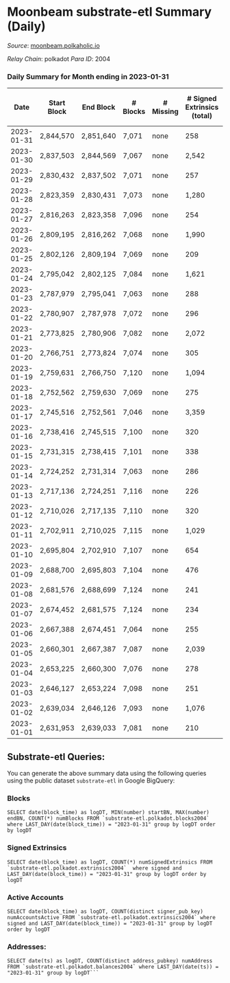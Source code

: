 # Moonbeam substrate-etl Summary (Daily)

_Source_: [moonbeam.polkaholic.io](https://moonbeam.polkaholic.io)

*Relay Chain*: polkadot
*Para ID*: 2004



### Daily Summary for Month ending in 2023-01-31


| Date | Start Block | End Block | # Blocks | # Missing | # Signed Extrinsics (total) | # Active Accounts | # Addresses with Balances | # Events | # Transfers | # XCM Transfers In | # XCM Transfers Out |
| ---- | ----------- | --------- | -------- | --------- | --------------------------- | ----------------- | ------------------------- | -------- | ----------- | ------------------ | ------------------- |
| 2023-01-31 | 2,844,570 | 2,851,640 | 7,071 | none  | 258 | 152 | 1,924,889 | 507,960 | 7,353 ($2,903,246.92) | 92 ($109,563.13) | 78 ($138,213.34) |
| 2023-01-30 | 2,837,503 | 2,844,569 | 7,067 | none  | 2,542 | 160 | 1,894,040 | 520,522 | 11,477 ($3,937,651.97) | 97 ($60,443.51) | 124 ($311,304.97) |
| 2023-01-29 | 2,830,432 | 2,837,502 | 7,071 | none  | 257 | 152 | 1,891,795 | 500,888 | 8,981 ($2,470,261.36) | 119 ($349,978.55) | 93 ($58,153.51) |
| 2023-01-28 | 2,823,359 | 2,830,431 | 7,073 | none  | 1,280 | 161 | 1,878,722 | 494,534 | 9,093 ($3,093,961.36) | 108 ($109,976.86) | 98 ($108,655.73) |
| 2023-01-27 | 2,816,263 | 2,823,358 | 7,096 | none  | 254 | 149 | 1,877,712 | 513,660 | 8,508 ($2,817,123.25) | 123 ($158,681.82) | 80 ($54,875.54) |
| 2023-01-26 | 2,809,195 | 2,816,262 | 7,068 | none  | 1,990 | 157 | 1,872,027 | 556,988 | 10,727 ($10,040,246.26) | 149 ($278,751.81) | 85 ($104,914.24) |
| 2023-01-25 | 2,802,126 | 2,809,194 | 7,069 | none  | 209 | 132 |  | 509,260 | 10,415 ($4,701,410.80) | 94 ($223,316.24) | 80 ($305,906.41) |
| 2023-01-24 | 2,795,042 | 2,802,125 | 7,084 | none  | 1,621 | 147 | 1,854,067 | 536,372 | 10,559 ($6,078,455.99) | 111 ($299,372.34) | 105 ($273,378.11) |
| 2023-01-23 | 2,787,979 | 2,795,041 | 7,063 | none  | 288 | 174 | 1,851,031 | 627,261 | 13,227 ($8,588,700.91) | 137 ($312,445.82) | 133 ($682,708.07) |
| 2023-01-22 | 2,780,907 | 2,787,978 | 7,072 | none  | 296 | 163 | 1,846,327 | 659,789 | 12,733 ($5,984,978.51) | 195 ($316,116.67) | 115 ($382,575.65) |
| 2023-01-21 | 2,773,825 | 2,780,906 | 7,082 | none  | 2,072 | 141 | 1,835,937 | 582,023 | 12,877 ($5,360,223.09) | 132 ($455,445.64) | 89 ($423,438.38) |
| 2023-01-20 | 2,766,751 | 2,773,824 | 7,074 | none  | 305 | 142 | 1,828,464 | 585,803 | 8,404 ($3,827,631.93) | 90 ($335,972.58) | 96 ($376,953.08) |
| 2023-01-19 | 2,759,631 | 2,766,750 | 7,120 | none  | 1,094 | 119 | 1,778,501 | 510,315 | 7,257 ($4,814,756.49) | 55 ($297,666.18) | 74 ($238,868.35) |
| 2023-01-18 | 2,752,562 | 2,759,630 | 7,069 | none  | 275 | 140 | 1,751,958 | 624,483 | 9,858 ($4,589,885.01) | 98 ($372,714.63) | 99 ($332,894.09) |
| 2023-01-17 | 2,745,516 | 2,752,561 | 7,046 | none  | 3,359 | 147 | 1,713,264 | 568,780 | 12,367 ($4,368,566.95) | 96 ($907,876.66) | 97 ($522,272.56) |
| 2023-01-16 | 2,738,416 | 2,745,515 | 7,100 | none  | 320 | 156 | 1,707,521 | 554,484 | 9,225 ($6,487,001.40) | 86 ($671,158.14) | 93 ($518,993.24) |
| 2023-01-15 | 2,731,315 | 2,738,415 | 7,101 | none  | 338 | 160 | 1,697,360 | 608,871 | 12,634 ($12,046,015.92) | 132 ($325,350.83) | 94 ($491,355.79) |
| 2023-01-14 | 2,724,252 | 2,731,314 | 7,063 | none  | 286 | 172 | 1,686,116 | 674,790 | 15,859 ($6,878,200.30) | 170 ($533,862.99) | 241 ($784,823.64) |
| 2023-01-13 | 2,717,136 | 2,724,251 | 7,116 | none  | 226 | 150 | 1,682,105 | 484,763 | 8,598 ($5,119,285.46) | 114 ($272,554.46) | 80 ($362,916.50) |
| 2023-01-12 | 2,710,026 | 2,717,135 | 7,110 | none  | 320 | 160 | 1,679,464 | 547,744 | 10,757 ($8,469,259.42) | 123 ($567,553.83) | 120 ($708,694.10) |
| 2023-01-11 | 2,702,911 | 2,710,025 | 7,115 | none  | 1,029 | 785 | 1,676,207 | 476,973 | 9,183 ($22,559,513.64) | 122 ($966,695.60) | 100 ($538,103.29) |
| 2023-01-10 | 2,695,804 | 2,702,910 | 7,107 | none  | 654 | 361 | 1,674,326 | 496,766 | 10,690 ($6,145,876.60) | 125 ($368,343.71) | 104 ($125,911.01) |
| 2023-01-09 | 2,688,700 | 2,695,803 | 7,104 | none  | 476 | 254 | 1,667,739 | 522,192 | 12,143 ($7,766,890.07) | 161 ($1,065,153.61) | 131 ($748,531.68) |
| 2023-01-08 | 2,681,576 | 2,688,699 | 7,124 | none  | 241 | 142 | 1,658,856 | 481,576 | 10,093 ($1,690,711.97) | 118 ($91,961.81) | 87 ($86,865.49) |
| 2023-01-07 | 2,674,452 | 2,681,575 | 7,124 | none  | 234 | 140 | 1,653,404 | 434,047 | 7,638 ($2,292,368.23) | 54 ($305,728.27) | 52 ($280,171.81) |
| 2023-01-06 | 2,667,388 | 2,674,451 | 7,064 | none  | 255 | 151 | 1,648,485 | 526,847 | 9,345 ($2,659,652.11) | 73 ($77,851.64) | 103 ($276,974.53) |
| 2023-01-05 | 2,660,301 | 2,667,387 | 7,087 | none  | 2,039 | 145 | 1,631,551 | 468,976 | 9,399 ($1,981,667.54) | 71 ($62,479.96) | 67 ($77,127.17) |
| 2023-01-04 | 2,653,225 | 2,660,300 | 7,076 | none  | 278 | 166 | 1,612,990 | 481,576 | 8,448 ($2,650,809.09) | 91 ($253,387.73) | 81 ($280,490.48) |
| 2023-01-03 | 2,646,127 | 2,653,224 | 7,098 | none  | 251 | 128 | 1,598,885 | 472,876 | 8,222 ($3,617,284.74) | 94 ($381,076.48) | 78 ($235,556.42) |
| 2023-01-02 | 2,639,034 | 2,646,126 | 7,093 | none  | 1,076 | 138 | 1,595,554 | 546,430 | 10,018 ($5,913,300.34) | 110 ($59,000.81) | 156 ($357,316.35) |
| 2023-01-01 | 2,631,953 | 2,639,033 | 7,081 | none  | 210 | 118 | 1,590,557 | 608,293 | 7,972 ($1,692,240.59) | 86 ($514,873.80) | 98 ($130,312.68) |

## Substrate-etl Queries:
You can generate the above summary data using the following queries using the public dataset `substrate-etl` in Google BigQuery:


### Blocks
```
SELECT date(block_time) as logDT, MIN(number) startBN, MAX(number) endBN, COUNT(*) numBlocks FROM `substrate-etl.polkadot.blocks2004`  where LAST_DAY(date(block_time)) = "2023-01-31" group by logDT order by logDT
```


### Signed Extrinsics
```
SELECT date(block_time) as logDT, COUNT(*) numSignedExtrinsics FROM `substrate-etl.polkadot.extrinsics2004`  where signed and LAST_DAY(date(block_time)) = "2023-01-31" group by logDT order by logDT
```


### Active Accounts
```
SELECT date(block_time) as logDT, COUNT(distinct signer_pub_key) numAccountsActive FROM `substrate-etl.polkadot.extrinsics2004` where signed and LAST_DAY(date(block_time)) = "2023-01-31" group by logDT order by logDT
```


### Addresses:
```
SELECT date(ts) as logDT, COUNT(distinct address_pubkey) numAddress FROM `substrate-etl.polkadot.balances2004` where LAST_DAY(date(ts)) = "2023-01-31" group by logDT```

